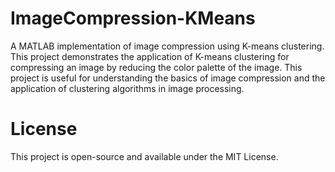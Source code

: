 # ImageCompression-KMeans
A MATLAB implementation of image compression using K-means clustering. This project demonstrates the application of K-means clustering for compressing an image by reducing the color palette of the image. This project is useful for understanding the basics of image compression and the application of clustering algorithms in image processing.

# License
This project is open-source and available under the MIT License.

